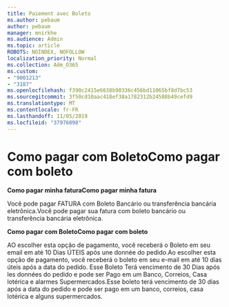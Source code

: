 ```yaml
---
title: Paiement avec Boleto
ms.author: pebaum
author: pebaum
manager: mnirkhe
ms.audience: Admin
ms.topic: article
ROBOTS: NOINDEX, NOFOLLOW
localization_priority: Normal
ms.collection: Adm_O365
ms.custom:
- "9001213"
- "3187"
ms.openlocfilehash: f390c2415e6638b90336c456bd11065bf8d7bc53
ms.sourcegitcommit: 3f50cd10aac418ef38a1782312b24588b49cefd9
ms.translationtype: MT
ms.contentlocale: fr-FR
ms.lasthandoff: 11/05/2019
ms.locfileid: "37976098"
---
```

# <a name="como-pagar-com-boleto"></a><span data-ttu-id="b748e-102">Como pagar com Boleto</span><span class="sxs-lookup"><span data-stu-id="b748e-102">Como pagar com boleto</span></span>

<span data-ttu-id="b748e-103">**Como pagar minha fatura**</span><span class="sxs-lookup"><span data-stu-id="b748e-103">**Como pagar minha fatura**</span></span>

<span data-ttu-id="b748e-104">Você pode pagar FATURA com Boleto Bancário ou transferência bancária eletrônica.</span><span class="sxs-lookup"><span data-stu-id="b748e-104">Você pode pagar sua fatura com boleto bancário ou transferência bancária eletrônica.</span></span>

<span data-ttu-id="b748e-105">**Como pagar com Boleto**</span><span class="sxs-lookup"><span data-stu-id="b748e-105">**Como pagar com  boleto**</span></span>

<span data-ttu-id="b748e-106">AO escolher esta opção de pagamento, você receberá o Boleto em seu email em até 10 Dias ÚTEIS após une donnée do pedido.</span><span class="sxs-lookup"><span data-stu-id="b748e-106">Ao escolher  esta opção de pagamento, você receberá o boleto em seu e-mail em até 10 dias úteis após a data do pedido.</span></span> <span data-ttu-id="b748e-107">Esse Boleto Terá vencimento de 30 Dias após les données do pedido e pode ser Pago em um Banco, Correios, Casa lotérica e alarmes Supermercados.</span><span class="sxs-lookup"><span data-stu-id="b748e-107">Esse boleto terá vencimento de 30 dias após a data do pedido e pode ser pago em um banco, correios, casa lotérica e alguns supermercados.</span></span> 